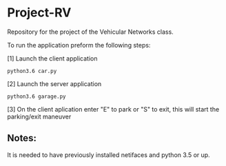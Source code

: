 # Project-RV
Repository for the project of the Vehicular Networks class.


To run the application preform the following steps:


[1] Launch the client application

```
python3.6 car.py
```


[2] Launch the server application

```
python3.6 garage.py
```

[3] On the client aplication enter "E" to park or "S" to exit, this will start the parking/exit maneuver 



## Notes:

It is needed to have previously installed netifaces and python 3.5 or up.
